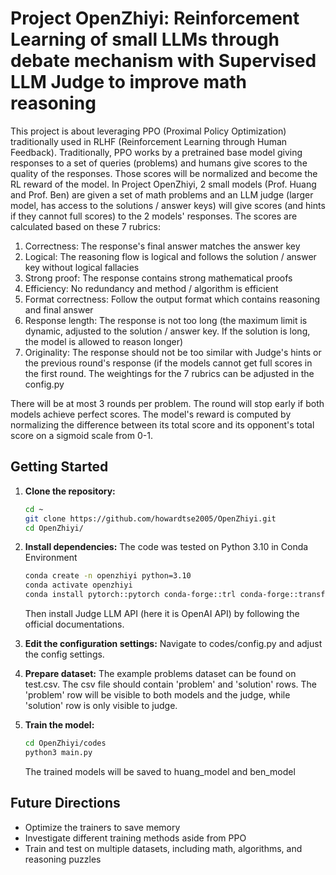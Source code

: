 # Project OpenZhiyi: Reinforcement Learning of small LLMs through debate mechanism with Supervised LLM Judge to improve math reasoning

This project is about leveraging PPO (Proximal Policy Optimization) traditionally used in RLHF (Reinforcement Learning through Human Feedback). Traditionally, PPO works by a pretrained base model giving responses to a set of queries (problems) and humans give scores to the quality of the responses. Those scores will be normalized and become the RL reward of the model. In Project OpenZhiyi, 2 small models (Prof. Huang and Prof. Ben) are given a set of math problems and an LLM judge (larger model, has access to the solutions / answer keys) will give scores (and hints if they cannot full scores) to the 2 models' responses. The scores are calculated based on these 7 rubrics:
1. Correctness: The response's final answer matches the answer key
2. Logical: The reasoning flow is logical and follows the solution / answer key without logical fallacies
3. Strong proof: The response contains strong mathematical proofs
4. Efficiency: No redundancy and method / algorithm is efficient
5. Format correctness: Follow the output format which contains reasoning and final answer
6. Response length: The response is not too long (the maximum limit is dynamic, adjusted to the solution / answer key. If the solution is long, the model is allowed to reason longer)
7. Originality: The response should not be too similar with Judge's hints or the previous round's response (if the models cannot get full scores in the first round.
The weightings for the 7 rubrics can be adjusted in the config.py

There will be at most 3 rounds per problem. The round will stop early if both models achieve perfect scores. The model's reward is computed by normalizing the difference between its total score and its opponent's total score on a sigmoid scale from 0-1.

## Getting Started

1.  **Clone the repository:**
    ```bash
    cd ~
    git clone https://github.com/howardtse2005/OpenZhiyi.git
    cd OpenZhiyi/
    ```

2.  **Install dependencies:**
    The code was tested on Python 3.10 in Conda Environment
    ```bash
    conda create -n openzhiyi python=3.10
    conda activate openzhiyi
    conda install pytorch::pytorch conda-forge::trl conda-forge::transformers conda-forge::peft
    ```
    Then install Judge LLM API (here it is OpenAI API) by following the official documentations.

3.  **Edit the configuration settings:**
    Navigate to codes/config.py and adjust the config settings.

4.  **Prepare dataset:**
    The example problems dataset can be found on test.csv. The csv file should contain 'problem' and 'solution' rows. The 'problem' row will be visible to both models and the judge, while 'solution' row is only visible to judge.
    
5.  **Train the model:**
    ```bash
    cd OpenZhiyi/codes
    python3 main.py
    ```
    The trained models will be saved to huang_model and ben_model

## Future Directions

*   Optimize the trainers to save memory
*   Investigate different training methods aside from PPO
*   Train and test on multiple datasets, including math, algorithms, and reasoning puzzles
